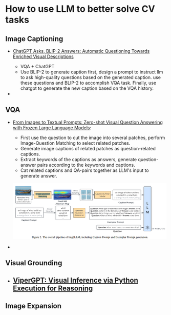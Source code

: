 # How to use LLM to better solve CV tasks


## Image Captioning
- [ChatGPT Asks, BLIP-2 Answers: Automatic Questioning Towards Enriched Visual Descriptions](https://arxiv.org/pdf/2303.06594.pdf)
    - VQA + ChatGPT
    -  Use BLIP-2 to generate caption first, design a prompt to instruct llm to ask high-quality questions based on the generated caption. use these questions and BLIP-2 to accomplish VQA task. Finally, use chatgpt to generate the new caption based on the VQA history.

- 

## VQA
- [From Images to Textual Prompts: Zero-shot Visual Question Answering with
Frozen Large Language Models](https://arxiv.org/pdf/2212.10846.pdf):
    - First use the question to cut the image into several patches, perform    Image-Question Matching to select related patches.
    - Generate image captions of related patches as question-related captions.
    - Extract keywords of the captions as answers, generate question-answer pairs according to the keywords and captions.
    - Cat related captions and QA-pairs together as LLM's input to generate answer.
    
    ![Img2LLM](assets/img1.png)
- 

## Visual Grounding 

- [ViperGPT: Visual Inference via Python Execution for Reasoning](https://arxiv.org/pdf/2303.08128.pdf)
    -

## Image Expansion




